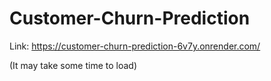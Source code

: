 # Customer-Churn-Prediction

Link: https://customer-churn-prediction-6v7y.onrender.com/

(It may take some time to load)
